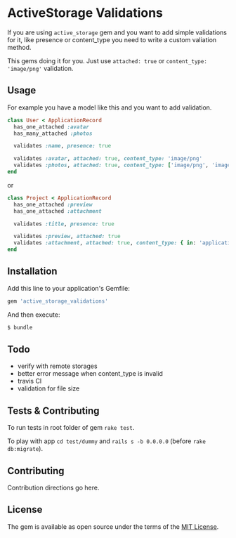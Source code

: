 # ActiveStorage Validations

If you are using `active_storage` gem and you want to add simple validations for it, like presence or content_type you need to write a custom valiation method.

This gems doing it for you. Just use `attached: true` or `content_type: 'image/png'` validation.

## Usage

For example you have a model like this and you want to add validation.

```ruby
class User < ApplicationRecord
  has_one_attached :avatar
  has_many_attached :photos

  validates :name, presence: true

  validates :avatar, attached: true, content_type: 'image/png'
  validates :photos, attached: true, content_type: ['image/png', 'image/jpg']
end
```

or

```ruby
class Project < ApplicationRecord
  has_one_attached :preview
  has_one_attached :attachment

  validates :title, presence: true

  validates :preview, attached: true
  validates :attachment, attached: true, content_type: { in: 'application/pdf', message: 'is not a PDF' }
end
```

## Installation

Add this line to your application's Gemfile:

```ruby
gem 'active_storage_validations'
```

And then execute:
```bash
$ bundle
```

## Todo
* verify with remote storages
* better error message when content_type is invalid
* travis CI
* validation for file size

## Tests & Contributing

To run tests in root folder of gem `rake test`.

To play with app `cd test/dummy` and `rails s -b 0.0.0.0` (before `rake db:migrate`).

## Contributing
Contribution directions go here.

## License
The gem is available as open source under the terms of the [MIT License](https://opensource.org/licenses/MIT).
